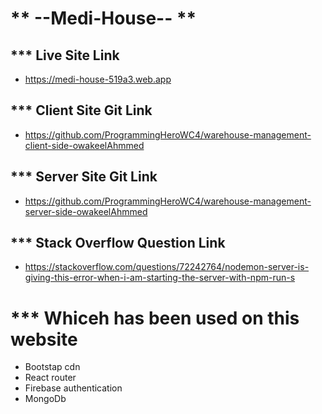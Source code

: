 # ** --Medi-House-- **

## ***  Live Site Link
* https://medi-house-519a3.web.app

## *** Client Site Git Link

* https://github.com/ProgrammingHeroWC4/warehouse-management-client-side-owakeelAhmmed

## *** Server Site Git Link

* https://github.com/ProgrammingHeroWC4/warehouse-management-server-side-owakeelAhmmed

## *** Stack Overflow  Question  Link
* https://stackoverflow.com/questions/72242764/nodemon-server-is-giving-this-error-when-i-am-starting-the-server-with-npm-run-s


# *** Whiceh has been used on this website
* Bootstap cdn 
* React router
* Firebase authentication
* MongoDb 


